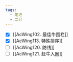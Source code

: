 ```yaml
---
tags:
  - 笔记
  - 二分
---
```

- [x] [[AcWing102. 最佳牛围栏]]
- [x] [[AcWing113. 特殊排序]]
- [ ] [[AcWing120. 防线]]
- [ ] [[AcWing121. 赶牛入圈]]
